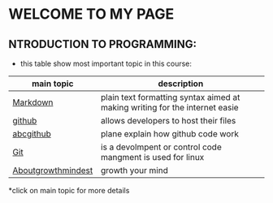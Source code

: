 
   
   
   
   
   
   
   
   
   
   
   # WELCOME TO MY PAGE 
## NTRODUCTION TO PROGRAMMING: 
- this table show most important topic in this course:

|main topic     |description |
| ----------- | ----------- |
| [Markdown](https://aseelhussein96.github.io/reading-notes/Read02markdown)     |  plain text formatting syntax aimed at making writing for the internet easie       |
| [github](https://aseelhussein96.github.io/reading-notes/github)  | allows developers to host their files      |
|[abcgithub](https://aseelhussein96.github.io/reading-notes/abcgithub)| plane explain how github code work|
|[Git](https://aseelhussein96.github.io/reading-notes/git)|is a devolmpent or control code mangment is used for linux
|[Aboutgrowthmindest](https://aseelhussein96.github.io/reading-notes/) |  growth your mind|

*click on main topic for more details
   
